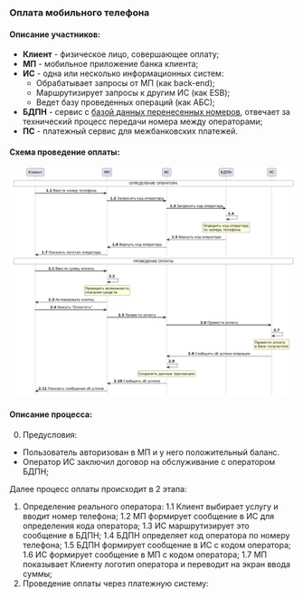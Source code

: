 ### Оплата мобильного телефона

#### Описание участников:
- **Клиент** - физическое лицо, совершающее оплату;
- **МП** - мобильное приложение банка клиента;
- **ИС** - одна или несколько информационных систем:
	- Обрабатывает запросы от МП (как back-end);
	- Маршрутизирует запросы к другим ИС (как ESB);
	- Ведет базу проведенных операций (как АБС);
- **БДПН** - сервис с [базой данных перенесенных номеров](https://www.niir.ru/bdpn/o-sisteme/), отвечает за технический процесс передачи номера между операторами;
- **ПС** - платежный сервис для межбанковских платежей.

#### Схема проведение оплаты:
![Оплата телефона](/Screenshots/Phone_pay.png)

#### Описание процесса:
0. Предусловия:
- Пользователь авторизован в МП и у него положительный баланс.
- Оператор ИС заключил договор на обслуживание с оператором БДПН;

Далее процесс оплаты происходит в 2 этапа:
1. Определение реального оператора:
	1.1 Клиент выбирает услугу и вводит номер телефона;
	1.2 МП формирует сообщение в ИС для определения кода оператора;
	1.3 ИС маршрутизирует это сообщение в БДПН;
	1.4 БДПН определяет код оператора по номеру телефона;
	1.5 БДПН формирует сообщение в ИС с кодом оператора;
	1.6 ИС формирует сообщение в МП с кодом оператора;
	1.7 МП показывает Клиенту логотип оператора и переводит на экран ввода суммы; 
2. Проведение оплаты через платежную систему:



